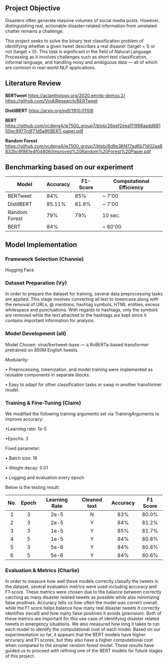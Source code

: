 ## Project Objective
Disasters often generate massive volumes of social media posts. However, distinguishing real, actionable disaster-related information from unrelated chatter remains a challenge.

This project seeks to solve the binary text classification problem of identifying whether a given tweet describes a real disaster (target = 1) or not (target = 0). This task is significant in the field of Natural Language Processing as it involves challenges such as short text classification, informal language, and handling noisy and ambiguous data — all of which are common in real-world NLP applications.


## Literature Review
**BERTweet** 
https://aclanthology.org/2020.emnlp-demos.2/
https://github.com/VinAIResearch/BERTweet

**DistilBERT**
https://arxiv.org/pdf/1910.01108

**BERT**
https://github.com/ycdeng4/ie7500_group7/blob/26eef2eea1f1998aadd88150ec9977cdf71d5a9f/BERT-paper.pdf

**Random Forest**
https://github.com/ycdeng4/ie7500_group7/blob/8d9e36f417ad6b71402aa8832bc6f861e4f04806/Improved%20Random%20Forest%20Paper.pdf

## Benchmarking based on our experiment

| Model | Accuracy | F1-Score | Computational Efficiency |
|---|---|---|---|
| BERTweet | 84% | 85% | ~ 7'00 |
| DistilBERT | 85.11% | 81.8% | ~ 7'00 |
| Random Forest | 79% | 79% | 10 sec. |
|BERT|84%||~ 80'00|
## Model Implementation

### Framework Selection (Channie)
Hugging Face

### Dataset Preparation (Vy)
In order to prepare the dataset for training, several data preprocessing tasks are applied. This stage involves converting all text to lowercase along with the removal of URLs, @ mentions, hashtag symbols, HTML entities, excess whitespace and punctuations. With regards to hashtags, only the symbols are removed while the text attached to the hashtags are kept since it contains important information for analysis.

### Model Development (all)

Model Chosen: vinai/bertweet-base — a RoBERTa-based transformer pretrained on 850M English tweets.

Modularity:

• Preprocessing, tokenization, and model training were implemented as reusable components in separate blocks.
 
• Easy to adapt for other classification tasks or swap in another transformer model.

### Training & Fine-Tuning (Claire)
We modified the following training arguments set via TrainingArguments to improve accuracy:

•Learning rate: 1e-5 

•Epochs: 3 

Fixed parameter:

• Batch size: 16

• Weight decay: 0.01

• Logging and evaluation every epoch

Below is the testing result: 

| No. | Epoch | Learning Rate | Cleaned text | Accuracy | F1 Score |
|:---:|:---:|:---:|:---:|:---:|:---:|
| 1 | 3 | 2e-5 | N | 83% | 80.0% |
| 2 | 3 | 2e-5 | Y | 84% | 81.2% |
| 3 | 3 | 1e-5 | Y | 85% | 81.7% |
| 4 | 5 | 1e-5 | Y | 84% | 80.8% |
| 5 | 3 | 5e-6 | Y | 84% | 80.8% |
| 6 | 5 | 5e-6 | Y | 84% | 80.6% |


### Evaluation & Metrics (Charlie)
In order to measure how well these models correctly classify the tweets in the dataset, several evaluation metrics were used including accuracy and F1-score. These metrics were chosen due to the balance between correctly catching as many disaster related tweets as possible while also minimizing false positives. Accuracy tells us how often the model was correct overall, while the F1 score helps balance how many real disaster tweets it correctly identifies (recall) and how many false positives it avoids (precision). Both of these metrics are important for this use case of identifying disaster related tweets in emergency situations. We also measured how long it takes to run each model to identify the computational cost of each model. Based on our experimentation so far, it appears that the BERT models have higher accuracy and F1 scores, but they also have a higher computational cost when compared to the simpler random forest model. These results have guided us to proceed with refining one of the BERT models for future stages of this project.

